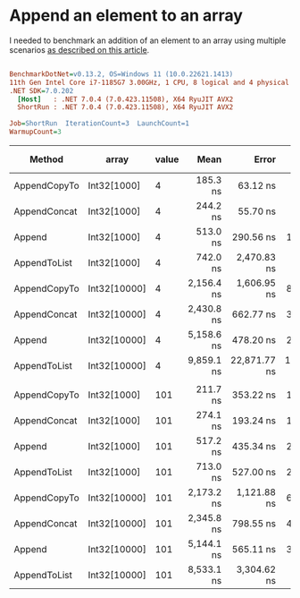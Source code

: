 # Append an element to an array

I needed to benchmark an addition of an element to an array using multiple scenarios [as described on this article](https://www.techiedelight.com/add-new-elements-array-csharp/).


``` ini

BenchmarkDotNet=v0.13.2, OS=Windows 11 (10.0.22621.1413)
11th Gen Intel Core i7-1185G7 3.00GHz, 1 CPU, 8 logical and 4 physical cores
.NET SDK=7.0.202
  [Host]   : .NET 7.0.4 (7.0.423.11508), X64 RyuJIT AVX2
  ShortRun : .NET 7.0.4 (7.0.423.11508), X64 RyuJIT AVX2

Job=ShortRun  IterationCount=3  LaunchCount=1  
WarmupCount=3  

```
|       Method |        array | value |       Mean |        Error |      StdDev |    StdErr |        Min |         Max |        Op/s | Ratio |    Gen0 |   Gen1 | Allocated | Alloc Ratio |
|------------- |------------- |------ |-----------:|-------------:|------------:|----------:|-----------:|------------:|------------:|------:|--------:|-------:|----------:|------------:|
| AppendCopyTo |  Int32[1000] |     4 |   185.3 ns |     63.12 ns |     3.46 ns |   2.00 ns |   182.9 ns |    189.3 ns | 5,396,472.5 |  0.36 |  0.6425 | 0.0095 |   3.94 KB |        1.00 |
| AppendConcat |  Int32[1000] |     4 |   244.2 ns |     55.70 ns |     3.05 ns |   1.76 ns |   241.3 ns |    247.4 ns | 4,095,029.6 |  0.48 |  0.6657 | 0.0105 |   4.08 KB |        1.04 |
|       Append |  Int32[1000] |     4 |   513.0 ns |    290.56 ns |    15.93 ns |   9.20 ns |   494.6 ns |    522.9 ns | 1,949,405.1 |  1.00 |  0.6418 | 0.0095 |   3.94 KB |        1.00 |
| AppendToList |  Int32[1000] |     4 |   742.0 ns |  2,470.83 ns |   135.43 ns |  78.19 ns |   658.3 ns |    898.2 ns | 1,347,734.6 |  1.44 |  2.5673 | 0.1278 |  15.73 KB |        4.00 |
| AppendCopyTo | Int32[10000] |     4 | 2,156.4 ns |  1,606.95 ns |    88.08 ns |  50.85 ns | 2,064.1 ns |  2,239.6 ns |   463,731.0 |  4.21 |  6.3286 | 0.7896 |  39.09 KB |        9.93 |
| AppendConcat | Int32[10000] |     4 | 2,430.8 ns |    662.77 ns |    36.33 ns |  20.97 ns | 2,389.1 ns |  2,455.7 ns |   411,392.1 |  4.74 |  6.3667 | 0.7935 |  39.23 KB |        9.96 |
|       Append | Int32[10000] |     4 | 5,158.6 ns |    478.20 ns |    26.21 ns |  15.13 ns | 5,128.4 ns |  5,175.5 ns |   193,851.7 | 10.06 |  6.3248 | 0.7858 |  39.09 KB |        9.93 |
| AppendToList | Int32[10000] |     4 | 9,859.1 ns | 22,871.77 ns | 1,253.68 ns | 723.81 ns | 8,461.6 ns | 10,885.0 ns |   101,429.2 | 19.18 | 25.4211 | 8.4686 | 156.36 KB |       39.71 |
|              |              |       |            |              |             |           |            |             |             |       |         |        |           |             |
| AppendCopyTo |  Int32[1000] |   101 |   211.7 ns |    353.22 ns |    19.36 ns |  11.18 ns |   199.7 ns |    234.1 ns | 4,722,965.3 |  0.41 |  0.6425 | 0.0095 |   3.94 KB |        1.00 |
| AppendConcat |  Int32[1000] |   101 |   274.1 ns |    193.24 ns |    10.59 ns |   6.12 ns |   261.9 ns |    280.9 ns | 3,648,934.1 |  0.53 |  0.6657 | 0.0105 |   4.08 KB |        1.04 |
|       Append |  Int32[1000] |   101 |   517.2 ns |    435.34 ns |    23.86 ns |  13.78 ns |   497.4 ns |    543.7 ns | 1,933,516.9 |  1.00 |  0.6418 | 0.0095 |   3.94 KB |        1.00 |
| AppendToList |  Int32[1000] |   101 |   713.0 ns |    527.00 ns |    28.89 ns |  16.68 ns |   679.7 ns |    730.6 ns | 1,402,516.2 |  1.38 |  2.5673 | 0.1278 |  15.73 KB |        4.00 |
| AppendCopyTo | Int32[10000] |   101 | 2,173.2 ns |  1,121.88 ns |    61.49 ns |  35.50 ns | 2,110.3 ns |  2,233.2 ns |   460,159.0 |  4.21 |  6.3286 | 0.7896 |  39.09 KB |        9.93 |
| AppendConcat | Int32[10000] |   101 | 2,345.8 ns |    798.55 ns |    43.77 ns |  25.27 ns | 2,297.2 ns |  2,382.2 ns |   426,296.8 |  4.54 |  6.3667 | 0.7935 |  39.23 KB |        9.96 |
|       Append | Int32[10000] |   101 | 5,144.1 ns |    565.11 ns |    30.98 ns |  17.88 ns | 5,116.0 ns |  5,177.3 ns |   194,398.4 |  9.96 |  6.3248 | 0.7858 |  39.09 KB |        9.93 |
| AppendToList | Int32[10000] |   101 | 8,533.1 ns |  3,304.62 ns |   181.14 ns | 104.58 ns | 8,324.5 ns |  8,650.8 ns |   117,191.3 | 16.51 | 25.4211 | 8.4686 | 156.36 KB |       39.71 |
